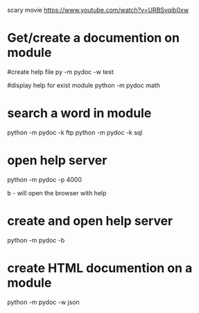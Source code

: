 scary movie
https://www.youtube.com/watch?v=URBSvqib0xw

# Get/create a documention on module

#create help file
py -m pydoc -w test

#display help for exist module
python -m pydoc math

# search a word in module

python -m pydoc -k ftp
python -m pydoc -k sql

# open help server

python -m pydoc -p 4000

b - will open the browser with help

# create and open help server

python -m pydoc -b

# create HTML documention on a module

python -m pydoc -w json
